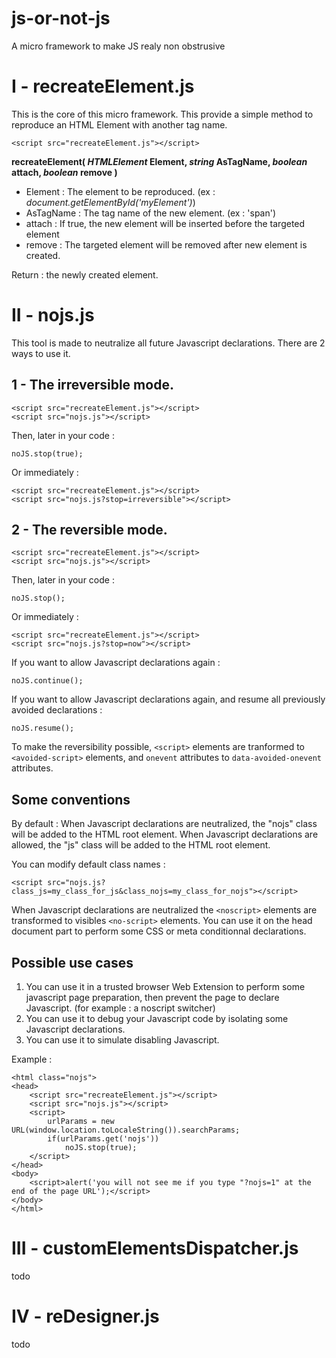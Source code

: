 # js-or-not-js
A micro framework to make JS realy non obstrusive

# I - recreateElement.js

This is the core of this micro framework. This provide a simple method to reproduce an HTML Element with another tag name.

    <script src="recreateElement.js"></script>

**recreateElement( *HTMLElement* Element, *string* AsTagName, *boolean* attach, *boolean* remove )**

 - Element : The element to be reproduced. (ex : *document.getElementById('myElement')*)
 - AsTagName : The tag name of the new element. (ex : 'span')
 - attach : If true, the new element will be inserted before the targeted element
 - remove : The targeted element will be removed after new element is created.
 
 Return : the newly created element.

# II - nojs.js

This tool is made to neutralize all future Javascript declarations.
There are 2 ways to use it.

## 1 - The irreversible mode.

    <script src="recreateElement.js"></script>
    <script src="nojs.js"></script>

Then, later in your code :

    noJS.stop(true); 

Or immediately :

    <script src="recreateElement.js"></script>
    <script src="nojs.js?stop=irreversible"></script>

  
## 2 - The reversible mode.

    <script src="recreateElement.js"></script>
    <script src="nojs.js"></script>

Then, later in your code :

    noJS.stop(); 

Or immediately :

    <script src="recreateElement.js"></script>
    <script src="nojs.js?stop=now"></script>

If you want to allow Javascript declarations again :

    noJS.continue();
   
 If you want to allow Javascript declarations again, and resume all previously avoided declarations :

    noJS.resume();

To make the reversibility possible, `<script>` elements are tranformed to `<avoided-script>` elements, and `onevent` attributes to `data-avoided-onevent` attributes.

## Some conventions

By default :
When Javascript declarations are neutralized, the "nojs" class will be added to the HTML root element.
When Javascript declarations are allowed, the "js" class will be added to the HTML root element.

You can modify default class names :

    <script src="nojs.js?class_js=my_class_for_js&class_nojs=my_class_for_nojs"></script>

When Javascript declarations are neutralized the `<noscript>` elements are transformed to visibles `<no-script>` elements. You can use it on the head document part to perform some CSS or meta conditionnal declarations.

## Possible use cases

 1. You can use it in a trusted browser Web Extension to perform some
    javascript page preparation, then prevent the page to declare
    Javascript. (for example : a noscript switcher)
 2. You can use it to debug your Javascript code by isolating some
    Javascript declarations.
 3. You can use it to simulate disabling Javascript.

Example :

    <html class="nojs">
    <head>
    	<script src="recreateElement.js"></script>
    	<script src="nojs.js"></script>
    	<script>
    		urlParams = new URL(window.location.toLocaleString()).searchParams;
    		if(urlParams.get('nojs'))
    			noJS.stop(true);
    	</script>
    </head>
    <body>
    	<script>alert('you will not see me if you type "?nojs=1" at the end of the page URL');</script>
    </body>
    </html>

# III - customElementsDispatcher.js

todo

# IV - reDesigner.js

todo
